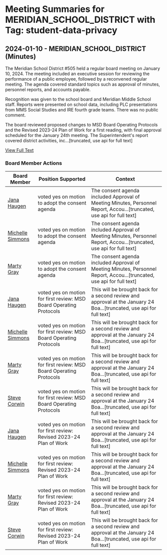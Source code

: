 # Meeting Summaries for MERIDIAN_SCHOOL_DISTRICT with Tag: student-data-privacy

## 2024-01-10 - MERIDIAN_SCHOOL_DISTRICT (Minutes)

The Meridian School District #505 held a regular board meeting on January 10, 2024.  The meeting included an executive session for reviewing the performance of a public employee, followed by a reconvened regular meeting. The agenda covered standard topics such as approval of minutes, personnel reports, and accounts payable.

Recognition was given to the school board and Meridian Middle School staff. Reports were presented on school data, including PLC presentations from MMS Social Studies and IRE fourth grade teams. There was no public comment. 

The board reviewed proposed changes to MSD Board Operating Protocols and the Revised 2023-24 Plan of Work for a first reading, with final approval scheduled for the January 24th meeting. The Superintendent's report covered district activities, inc...[truncated, use api for full text]

[View Full Text](https://raw.githubusercontent.com/CivicLens/WashingtonStateSchoolBoardExplorer/refs/heads/main/data/countries/usa/states/wa/counties/whatcom/school_boards/meridian_school_district/2024/2024-01-10-minutes.txt)

### Board Member Actions

| Board Member | Position Supported | Context |
|--------------|--------------------|---------|
| [Jana Haugen](board_member_21.md) | voted yes on motion to adopt the consent agenda | The consent agenda included Approval of Meeting Minutes, Personnel Report, Accou...[truncated, use api for full text] |
| [Michelle Simmons](board_member_25.md) | voted yes on motion to adopt the consent agenda | The consent agenda included Approval of Meeting Minutes, Personnel Report, Accou...[truncated, use api for full text] |
| [Marty Gray](board_member_24.md) | voted yes on motion to adopt the consent agenda | The consent agenda included Approval of Meeting Minutes, Personnel Report, Accou...[truncated, use api for full text] |
| [Jana Haugen](board_member_21.md) | voted yes on motion for first review: MSD Board Operating Protocols | This will be brought back for a second review and approval at the January 24 Boa...[truncated, use api for full text] |
| [Michelle Simmons](board_member_25.md) | voted yes on motion for first review: MSD Board Operating Protocols | This will be brought back for a second review and approval at the January 24 Boa...[truncated, use api for full text] |
| [Marty Gray](board_member_24.md) | voted yes on motion for first review: MSD Board Operating Protocols | This will be brought back for a second review and approval at the January 24 Boa...[truncated, use api for full text] |
| [Steve Corwin](board_member_23.md) | voted yes on motion for first review: MSD Board Operating Protocols | This will be brought back for a second review and approval at the January 24 Boa...[truncated, use api for full text] |
| [Jana Haugen](board_member_21.md) | voted yes on motion for first review: Revised 2023-24 Plan of Work | This will be brought back for a second review and approval at the January 24 Boa...[truncated, use api for full text] |
| [Michelle Simmons](board_member_25.md) | voted yes on motion for first review: Revised 2023-24 Plan of Work | This will be brought back for a second review and approval at the January 24 Boa...[truncated, use api for full text] |
| [Marty Gray](board_member_24.md) | voted yes on motion for first review: Revised 2023-24 Plan of Work | This will be brought back for a second review and approval at the January 24 Boa...[truncated, use api for full text] |
| [Steve Corwin](board_member_23.md) | voted yes on motion for first review: Revised 2023-24 Plan of Work | This will be brought back for a second review and approval at the January 24 Boa...[truncated, use api for full text] |

